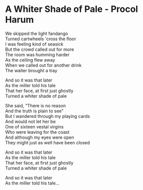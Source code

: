 # A Whiter Shade of Pale - Procol Harum

We skipped the light fandango\
Turned cartwheels 'cross the floor\
I was feeling kind of seasick\
But the crowd called out for more\
The room was humming harder\
As the ceiling flew away\
When we called out for another drink\
The waiter brought a tray

And so it was that later\
As the miller told his tale\
That her face, at first just ghostly\
Turned a whiter shade of pale

She said, "There is no reason\
And the truth is plain to see"\
But I wandered through my playing cards\
And would not let her be\
One of sixteen vestal virgins\
Who were leaving for the coast\
And although my eyes were open\
They might just as well have been closed

And so it was that later\
As the miller told his tale\
That her face, at first just ghostly\
Turned a whiter shade of pale

And so it was that later\
As the miller told his tale...